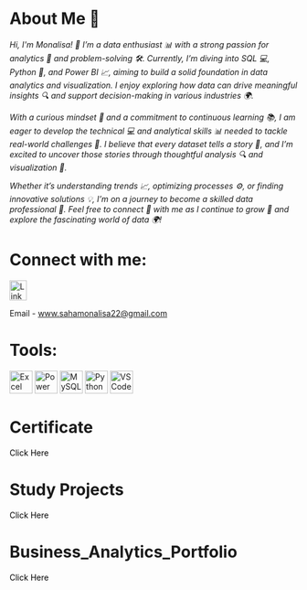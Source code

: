 # About Me 🙂
<i> Hi, I'm Monalisa! 👋 I’m a data enthusiast 📊 with a strong passion for analytics 🧠 and problem-solving 🛠️. Currently, I’m diving into SQL 💻, Python 🐍, and Power BI 📈, aiming to build a solid foundation in data analytics and visualization. I enjoy exploring how data can drive meaningful insights 🔍 and support decision-making in various industries 🌍. </i>

<i> With a curious mindset 🤔 and a commitment to continuous learning 📚, I am eager to develop the technical 💻 and analytical skills 📊 needed to tackle real-world challenges 🌟. I believe that every dataset tells a story 📖, and I’m excited to uncover those stories through thoughtful analysis 🔍 and visualization 🎨. </i>

<i> Whether it’s understanding trends 📈, optimizing processes ⚙️, or finding innovative solutions 💡, I’m on a journey to become a skilled data professional 🌟. Feel free to connect 🤝 with me as I continue to grow 🌱 and explore the fascinating world of data 🌍! </i>

# Connect with me:
<p> 
<a href="https://www.linkedin.com/in/sahamonalisa/">
    <img src="https://cdn.jsdelivr.net/gh/devicons/devicon/icons/linkedin/linkedin-original.svg" alt="LinkedIn" width="30" height="35"/>
</a>
    
Email - www.sahamonalisa22@gmail.com
</p>

# Tools: 
<p>
  <img src="https://img.icons8.com/color/452/microsoft-excel-2019.png" width="40" height="40" alt="Excel Icon" />
  <img src="https://img.icons8.com/color/452/power-bi.png" width="40" height="40" alt="Power BI Icon" />
  <img src="https://img.icons8.com/color/452/mysql-logo.png" width="40" height="40" alt="MySQL Icon" />
  <img src="https://img.icons8.com/color/452/python.png" width="40" height="40" alt="Python Icon" />
  <img src="https://img.icons8.com/color/452/visual-studio-code-2019.png" width="40" height="40" alt="VS Code Icon" />
</p>

# Certificate 
<a href="https://github.com/DataByMonalisa/Certifications" 
   style="text-decoration: none; font-size: 20000 px; color: black;" 
   onmouseover="this.style.color='blue';this.style.textDecoration='underline';" 
   onmouseout="this.style.color='black';this.style.textDecoration='none';">
   Click Here
</a>

# Study Projects
<a href="https://github.com/DataByMonalisa/Study_Projects" 
   style="text-decoration: none; font-size: 20000 px; color: black;" 
   onmouseover="this.style.color='blue';this.style.textDecoration='underline';" 
   onmouseout="this.style.color='black';this.style.textDecoration='none';">
   Click Here
</a>

# Business_Analytics_Portfolio
<a href="https://github.com/DataByMonalisa/Business_Analytics_Portfolio" 
   style="text-decoration: none; font-size: 20000 px; color: black;" 
   onmouseover="this.style.color='blue';this.style.textDecoration='underline';" 
   onmouseout="this.style.color='black';this.style.textDecoration='none';">
   Click Here
   </a>
